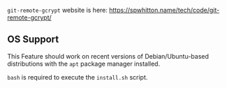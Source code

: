 `git-remote-gcrypt` website is here: https://spwhitton.name/tech/code/git-remote-gcrypt/

## OS Support

This Feature should work on recent versions of Debian/Ubuntu-based distributions with the `apt` package manager installed.

`bash` is required to execute the `install.sh` script.
